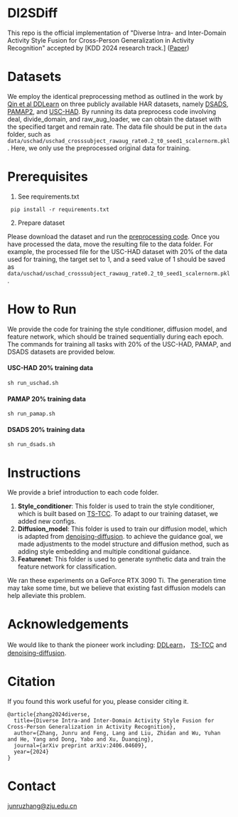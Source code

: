 # DI2SDiff

This repo is the official implementation of  "Diverse Intra- and Inter-Domain Activity Style Fusion for Cross-Person Generalization in Activity Recognition" accepted by [KDD 2024 research track.] ([Paper](https://arxiv.org/abs/2406.04609))



# Datasets

We employ the identical preprocessing method as outlined in the work by [Qin et al DDLearn](https://github.com/microsoft/robustlearn/tree/main/ddlearn) on three publicly available HAR datasets, namely [DSADS](https://archive.ics.uci.edu/dataset/256/daily+and+sports+activities), [PAMAP2](https://archive.ics.uci.edu/dataset/231/pamap2+physical+activity+monitoring), and [USC-HAD](https://sipi.usc.edu/had/). By running its data preprocess code involving deal, divide_domain, and raw_aug_loader, we can obtain the dataset with the specified target and remain rate. The data file should be put in the `data` folder, such as `data/uschad/uschad_crosssubject_rawaug_rate0.2_t0_seed1_scalernorm.pkl`. Here, we only use the preprocessed original data for training.



# Prerequisites

1. See requirements.txt

```
 pip install -r requirements.txt
```

2. Prepare dataset

Please download the dataset and run the [preprocessing code](https://github.com/microsoft/robustlearn/tree/main/ddlearn). Once you have processed the data, move the resulting file to the data folder. For example, the processed file for the USC-HAD dataset with 20% of the data used for training, the target set to 1, and a seed value of 1 should be saved as `data/uschad/uschad_crosssubject_rawaug_rate0.2_t0_seed1_scalernorm.pkl`.



# How to Run
We provide the code for training the style conditioner, diffusion model, and feature network, which should be trained sequentially during each epoch. The commands for training all tasks with 20% of the USC-HAD, PAMAP, and DSADS datasets are provided below.

#### USC-HAD 20% training data

```
sh run_uschad.sh
```

#### PAMAP 20% training data

```
sh run_pamap.sh
```

#### DSADS 20% training data

```
sh run_dsads.sh
```



# Instructions

We provide a brief introduction to each code folder.

1. **Style_conditioner**: This folder is used to train the style conditioner, which is built based on [TS-TCC](https://github.com/emadeldeen24/TS-TCC/).  To adapt to our training dataset, we added new configs.
2. **Diffusion_model**: This folder is used to train our diffusion model, which is adapted from [denoising-diffusion](https://github.com/lucidrains/denoising-diffusion-pytorch). to achieve the guidance goal, we made adjustments to the model structure and diffusion method, such as adding style embedding and multiple conditional guidance.
3. **Featurenet**: This folder is used to generate synthetic data and train the feature network for classification. 

We ran these experiments on a GeForce RTX 3090 Ti. The generation time may take some time, but we believe that existing fast diffusion models can help alleviate this problem.



# Acknowledgements

We would like to thank the pioneer  work including: [DDLearn](https://github.com/microsoft/robustlearn/tree/main/ddlearn)， [TS-TCC](https://github.com/emadeldeen24/TS-TCC/) and [denoising-diffusion](https://github.com/lucidrains/denoising-diffusion-pytorch).



# Citation
If you found this work useful for you, please consider citing it.
```
@article{zhang2024diverse, 
  title={Diverse Intra-and Inter-Domain Activity Style Fusion for Cross-Person Generalization in Activity Recognition}, 
  author={Zhang, Junru and Feng, Lang and Liu, Zhidan and Wu, Yuhan and He, Yang and Dong, Yabo and Xu, Duanqing}, 
  journal={arXiv preprint arXiv:2406.04609}, 
  year={2024}
}
```
# Contact

junruzhang@zju.edu.cn
